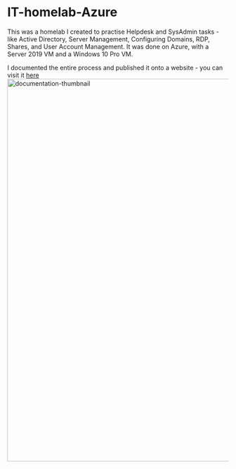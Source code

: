 # IT-homelab-Azure
This was a homelab I created to practise Helpdesk and SysAdmin tasks - like Active Directory, Server Management, Configuring Domains, RDP, Shares, and User Account Management.  It was done on Azure, with a Server 2019 VM and a Windows 10 Pro VM.

I documented the entire process and published it onto a website - you can visit it [here](https://brave-rifle-b85.notion.site/HOMELAB-Azure-2418cb63537e81c3b8cfef17afb3447e)
<img width="1066" height="872" alt="documentation-thumbnail" src="https://github.com/user-attachments/assets/bb468ae2-2f6c-4a76-b707-851e5f03dd15" />
